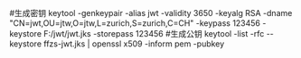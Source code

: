 #生成密钥
keytool -genkeypair -alias jwt -validity 3650 -keyalg RSA -dname "CN=jwt,OU=jtw,O=jtw,L=zurich,S=zurich,C=CH" -keypass 123456 -keystore F:/jwt/jwt.jks -storepass 123456
#生成公钥
keytool -list -rfc --keystore ffzs-jwt.jks | openssl x509 -inform pem -pubkey


